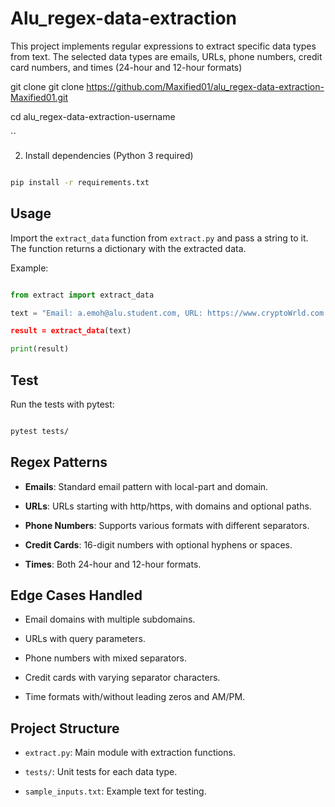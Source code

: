 # Alu_regex-data-extraction

This project implements regular expressions to extract specific data types from text. The selected data types are emails, URLs, phone numbers, credit card numbers, and times (24-hour and 12-hour formats)

git clone git clone https://github.com/Maxified01/alu_regex-data-extraction-Maxified01.git

cd alu_regex-data-extraction-username

``

2. Install dependencies (Python 3 required)

```bash

pip install -r requirements.txt

```

## Usage

Import the `extract_data` function from `extract.py` and pass a string to it. The function returns a dictionary with the extracted data.

Example:

```python

from extract import extract_data

text = "Email: a.emoh@alu.student.com, URL: https://www.cryptoWrld.com , Phone: (+234, +1):['+2348124559142','+1202-555-0181'], Credit Cards:['4567-8910-1112-1356'], Hours: ['9:50'] 

result = extract_data(text)

print(result)

```

## Test

Run the tests with pytest:

```bash

pytest tests/

```

## Regex Patterns

- **Emails**: Standard email pattern with local-part and domain.

- **URLs**: URLs starting with http/https, with domains and optional paths.

- **Phone Numbers**: Supports various formats with different separators.

- **Credit Cards**: 16-digit numbers with optional hyphens or spaces.

- **Times**: Both 24-hour and 12-hour formats.

## Edge Cases Handled

- Email domains with multiple subdomains.

- URLs with query parameters.

- Phone numbers with mixed separators.

- Credit cards with varying separator characters.

- Time formats with/without leading zeros and AM/PM.

## Project Structure

- `extract.py`: Main module with extraction functions.

- `tests/`: Unit tests for each data type.

- `sample_inputs.txt`: Example text for testing.